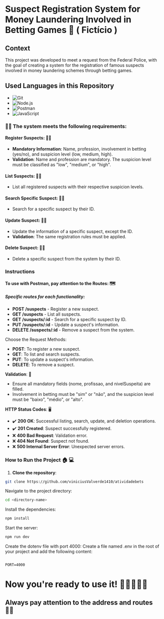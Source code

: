 # Suspect Registration System for Money Laundering Involved in Betting Games 🚓 ( Fictício ) 

## Context 
This project was developed to meet a request from the Federal Police, with the goal of creating a system for the registration of famous suspects involved in money laundering schemes through betting games.

##  Used Languages in this Repository

 - ![Git](https://img.shields.io/badge/Git-F05032?style=flat-square&logo=git&logoColor=white)
 - ![Node.js](https://img.shields.io/badge/Node.js-339933?style=flat-square&logo=nodedotjs&logoColor=white)
 - ![Postman](https://img.shields.io/badge/Postman-FF6C37?style=flat-square&logo=postman&logoColor=white)  
 - ![JavaScript](https://img.shields.io/badge/JavaScript-F7DF1E?style=flat-square&logo=javascript&logoColor=black)  


### 👩‍💻 The system meets the following requirements: 

#### Register Suspects: 🏃‍♂️
- **Mandatory Information**: Name, profession, involvement in betting (yes/no), and suspicion level (low, medium, high).
- **Validation**: Name and profession are mandatory. The suspicion level must be classified as "low", "medium", or "high".

#### List Suspects: 👮‍♂️
- List all registered suspects with their respective suspicion levels.

#### Search Specific Suspect: 🕵️‍♀️
- Search for a specific suspect by their ID.

#### Update Suspect: 🏃‍♀️
- Update the information of a specific suspect, except the ID.
- **Validation**: The same registration rules must be applied.

#### Delete Suspect: 🧍‍♂️
- Delete a specific suspect from the system by their ID.

### Instructions 
#### To use with Postman, pay attention to the Routes: 🗺️

##### Specific routes for each functionality:

- **POST /suspects** - Register a new suspect.
- **GET /suspects** - List all suspects.
- **GET /suspects/:id** - Search for a specific suspect by ID.
- **PUT /suspects/:id** - Update a suspect's information.
- **DELETE /suspects/:id** - Remove a suspect from the system.

Choose the Request Methods:

- **POST**: To register a new suspect.
- **GET**: To list and search suspects.
- **PUT**: To update a suspect's information.
- **DELETE**: To remove a suspect.

**Validation**: 🚨

- Ensure all mandatory fields (nome, profissao, and nivelSuspeita) are filled.
- Involvement in betting must be "sim" or "não", and the suspicion level must be "baixo", "médio", or "alto".

**HTTP Status Codes**: 🖥️

- ✔️ **200 OK**: Successful listing, search, update, and deletion operations.
- ✔️ **201 Created**: Suspect successfully registered.
- ❌ **400 Bad Request**: Validation error.
- ❌ **404 Not Found**: Suspect not found.
- ❌ **500 Internal Server Error**: Unexpected server errors.

### How to Run the Project 🏠 💻

1. **Clone the repository**:
```bash
git clone https://github.com/viniciusValverde1410/atividadebets
```
   
Navigate to the project directory:

 ```bash
cd <directory-name>
```

Install the dependencies:

 ```bash
npm install
````

Start the server:

 ```bash
npm run dev
```

Create the dotenv file with port 4000:
Create a file named .env in the root of your project and add the following content:

  ``` plaintext

PORT=4000

```

# Now you're ready to use it! 👮‍♂️🕵️‍♀️🚓

## Always pay attention to the address and routes  👩‍💻
